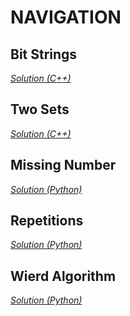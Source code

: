 # NAVIGATION

**Bit Strings**
---

*[Solution (C++)](https://github.com/1gne0u5/Learning-Resources/blob/master/Competitive%20Programming/Solutions/CSES/Introductory%20Problems/bitStrings.cpp)*

**Two Sets**
---

*[Solution (C++)](https://github.com/1gne0u5/Learning-Resources/blob/master/Competitive%20Programming/Solutions/CSES/Introductory%20Problems/twoSets.cpp)*

**Missing Number**
---

*[Solution (Python)](missingNumber.py)*

**Repetitions**
---

*[Solution (Python)](repetitions.py)*

**Wierd Algorithm**
---

*[Solution (Python)](weirdAlgorithm.py)*
